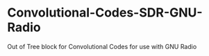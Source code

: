 # Convolutional-Codes-SDR-GNU-Radio
Out of Tree block for Convolutional Codes for use with GNU Radio
